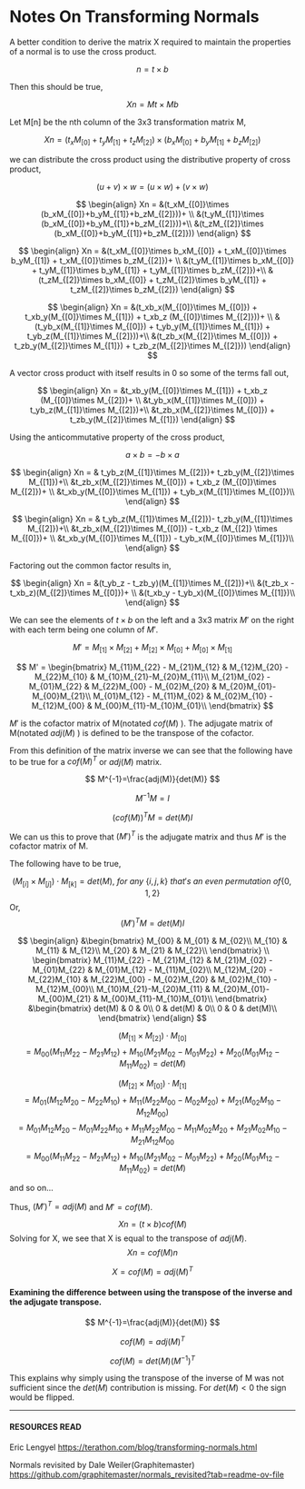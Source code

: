 # Notes On Transforming Normals

A better condition to derive the matrix X required to maintain the properties of a normal is to use the cross product.

$$
n = t\times b
$$

Then this should be true,

$$
Xn = Mt\times Mb
$$



Let M\[n] be the nth column of the 3x3 transformation matrix M,

$$
Xn = (t_xM_{[0]}+t_yM_{[1]}+t_zM_{[2]})\times (b_xM_{[0]}+b_yM_{[1]}+b_zM_{[2]})
$$

we can distribute the cross product using the distributive property of cross product,

$$
(u+v)\times w=(u\times w)+(v\times w)
$$

$$
\begin{align}
Xn = &(t_xM_{[0]}\times (b_xM_{[0]}+b_yM_{[1]}+b_zM_{[2]}))+ \\
&(t_yM_{[1]}\times (b_xM_{[0]}+b_yM_{[1]}+b_zM_{[2]}))+\\
&(t_zM_{[2]}\times (b_xM_{[0]}+b_yM_{[1]}+b_zM_{[2]}))
\end{align}
$$

$$
\begin{align}
Xn = &(t_xM_{[0]}\times b_xM_{[0]} + t_xM_{[0]}\times b_yM_{[1]} + t_xM_{[0]}\times b_zM_{[2]})+ \\
&(t_yM_{[1]}\times b_xM_{[0]} + t_yM_{[1]}\times b_yM_{[1]} + t_yM_{[1]}\times b_zM_{[2]})+\\
&(t_zM_{[2]}\times b_xM_{[0]} + t_zM_{[2]}\times b_yM_{[1]} + t_zM_{[2]}\times b_zM_{[2]})
\end{align}
$$

$$
\begin{align}
Xn = &(t_xb_x(M_{[0]}\times M_{[0]}) + t_xb_y(M_{[0]}\times M_{[1]}) + t_xb_z (M_{[0]}\times M_{[2]}))+ \\
&(t_yb_x(M_{[1]}\times M_{[0]}) + t_yb_y(M_{[1]}\times M_{[1]}) + t_yb_z(M_{[1]}\times M_{[2]}))+\\
&(t_zb_x(M_{[2]}\times M_{[0]}) + t_zb_y(M_{[2]}\times M_{[1]}) + t_zb_z(M_{[2]}\times M_{[2]}))
\end{align}
$$

A vector cross product with itself results in $0$ so some of the terms fall out,

$$
\begin{align}
Xn = &t_xb_y(M_{[0]}\times M_{[1]}) + t_xb_z (M_{[0]}\times M_{[2]})+ \\
&t_yb_x(M_{[1]}\times M_{[0]}) + t_yb_z(M_{[1]}\times M_{[2]})+\\
&t_zb_x(M_{[2]}\times M_{[0]}) + t_zb_y(M_{[2]}\times M_{[1]})
\end{align}
$$

Using the anticommutative property of the cross product,

$$
a\times b = -b\times a
$$

$$
\begin{align}
Xn = & t_yb_z(M_{[1]}\times M_{[2]})+ t_zb_y(M_{[2]}\times M_{[1]})+\\
&t_zb_x(M_{[2]}\times M_{[0]}) + t_xb_z (M_{[0]}\times M_{[2]})+ \\
&t_xb_y(M_{[0]}\times M_{[1]}) + t_yb_x(M_{[1]}\times M_{[0]})\\
\end{align}
$$

$$
\begin{align}
Xn = & t_yb_z(M_{[1]}\times M_{[2]})- t_zb_y(M_{[1]}\times M_{[2]})+\\
&t_zb_x(M_{[2]}\times M_{[0]}) - t_xb_z (M_{[2]} \times M_{[0]})+ \\
&t_xb_y(M_{[0]}\times M_{[1]}) - t_yb_x(M_{[0]}\times M_{[1]})\\
\end{align}
$$

Factoring out the common factor results in,

$$
\begin{align}
Xn = &(t_yb_z - t_zb_y)(M_{[1]}\times M_{[2]})+\\
&(t_zb_x - t_xb_z)(M_{[2]}\times M_{[0]})+ \\
&(t_xb_y - t_yb_x)(M_{[0]}\times M_{[1]})\\
\end{align}
$$

We can see the elements of $t \times b$ on the left and a 3x3 matrix $M'$ on the right with each term being one column of $M'$.

$$
M' = 
M_{[1]}\times M_{[2]} + M_{[2]}\times M_{[0]} + M_{[0]}\times M_{[1]}
$$

$$
M' = 
\begin{bmatrix}
M_{11}M_{22} - M_{21}M_{12} & M_{12}M_{20} - M_{22}M_{10} & M_{10}M_{21}-M_{20}M_{11}\\
M_{21}M_{02} - M_{01}M_{22} & M_{22}M_{00} - M_{02}M_{20} & M_{20}M_{01}-M_{00}M_{21}\\
M_{01}M_{12} - M_{11}M_{02} & M_{02}M_{10} - M_{12}M_{00} & M_{00}M_{11}-M_{10}M_{01}\\
\end{bmatrix} 
$$


$M'$ is the cofactor matrix of M(notated $cof(M)$ ). The adjugate matrix of M(notated $adj(M)$ ) is defined to be the transpose of the cofactor.

From this definition of the matrix inverse we can see that the following have to be true for a $cof(M)^T$ or $adj(M)$ matrix. 

$$
M^{-1}=\frac{adj(M)}{det(M)}
$$

$$
M^{-1}M=I
$$

$$
(cof(M))^TM=det(M)I
$$

We can us this to prove that $(M')^T$ is the adjugate matrix and thus $M'$ is the cofactor matrix of M.

The following have to be true,

$$
(M_{[i]}\times M_{[j]})\cdot M_{[k]} = det(M) , \ for\ any\ \{i,j,k\} \ that's \ an \ even \ permutation \ of \{0,1,2\} 
$$
Or,
$$
(M')^TM = det(M)I
$$

$$
\begin{align}
&\begin{bmatrix}
M_{00} & M_{01} & M_{02}\\
M_{10} & M_{11} & M_{12}\\
M_{20} & M_{21} & M_{22}\\
\end{bmatrix} \\
\begin{bmatrix}
M_{11}M_{22} - M_{21}M_{12} & M_{21}M_{02} - M_{01}M_{22} & M_{01}M_{12} - M_{11}M_{02}\\
M_{12}M_{20} - M_{22}M_{10} & M_{22}M_{00} - M_{02}M_{20} & M_{02}M_{10} - M_{12}M_{00}\\
M_{10}M_{21}-M_{20}M_{11} & M_{20}M_{01}-M_{00}M_{21} & M_{00}M_{11}-M_{10}M_{01}\\
\end{bmatrix}
&\begin{bmatrix}
det(M) & 0 & 0\\
0 & det(M) & 0\\
0 & 0 & det(M)\\
\end{bmatrix}
\end{align}
$$

$$
(M_{[1]}\times M_{[2]})\cdot M_{[0]}
$$
$$
=M_{00}(M_{11}M_{22} - M_{21}M_{12}) + M_{10}(M_{21}M_{02} - M_{01}M_{22}) + M_{20}(M_{01}M_{12} - M_{11}M_{02}) = det(M)
$$

$$
(M_{[2]}\times M_{[0]})\cdot M_{[1]}
$$
$$
=M_{01}(M_{12}M_{20} - M_{22}M_{10}) + M_{11}(M_{22}M_{00} - M_{02}M_{20}) + M_{21}(M_{02}M_{10} - M_{12}M_{00})
$$
$$
=M_{01}M_{12}M_{20} - M_{01}M_{22}M_{10} + M_{11}M_{22}M_{00} - M_{11}M_{02}M_{20} + M_{21}M_{02}M_{10} - M_{21}M_{12}M_{00}
$$
$$
=M_{00}(M_{11}M_{22} - M_{21}M_{12}) + M_{10}(M_{21}M_{02} - M_{01}M_{22}) + M_{20}(M_{01}M_{12} - M_{11}M_{02}) = det(M)
$$

and so on...

Thus, $(M')^T = adj(M)$ and $M' = cof(M)$. 

$$
Xn = (t\times b) cof(M)
$$
Solving for X, we see that X is equal to the transpose of $adj(M)$.
$$
Xn = cof(M)n
$$

$$
X= cof(M) = adj(M)^T 
$$

#### Examining the difference between using the transpose of the inverse and the adjugate transpose.

$$
M^{-1}=\frac{adj(M)}{det(M)}
$$

$$
cof(M)=adj(M)^T
$$

$$
cof(M)=det(M)(M^{-1})^T
$$

This explains why simply using the transpose of the inverse of M was not sufficient since the $det(M)$ contribution is missing. For $det(M) < 0$ the sign would be flipped.  


----
#### RESOURCES READ

Eric Lengyel
https://terathon.com/blog/transforming-normals.html

Normals revisited by Dale Weiler(Graphitemaster) 
https://github.com/graphitemaster/normals_revisited?tab=readme-ov-file
